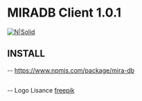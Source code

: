 # MIRADB Client 1.0.1
[![N|Solid](https://miradbblog.files.wordpress.com/2018/08/untitled-11.jpg)](https://www.npmjs.com/package/mira-db)
## INSTALL
 -- https://www.npmjs.com/package/mira-db
##
 -- Logo Lisance [freepik](https://www.freepik.com)
